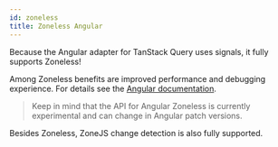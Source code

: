 ```yaml
---
id: zoneless
title: Zoneless Angular
---
```


Because the Angular adapter for TanStack Query uses signals, it fully supports Zoneless!

Among Zoneless benefits are improved performance and debugging experience. For details see the [Angular documentation](https://angular.dev/guide/experimental/zoneless).

> Keep in mind that the API for Angular Zoneless is currently experimental and can change in Angular patch versions.

Besides Zoneless, ZoneJS change detection is also fully supported.
